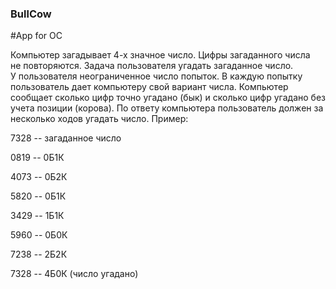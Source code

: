 ### BullCow
#App for OC


Компьютер загадывает 4-х значное число. Цифры загаданного числа не повторяются. Задача пользователя угадать загаданное число. 
У пользователя неограниченное число попыток. В каждую попытку пользователь дает компьютеру свой вариант числа.
Компьютер сообщает сколько цифр точно угадано (бык) и сколько цифр угадано без учета позиции (корова). 
По ответу компьютера пользователь должен за несколько ходов угадать число. 
Пример:   

7328 -- загаданное число


0819 -- 0Б1К


4073 -- 0Б2К


5820 -- 0Б1К


3429 -- 1Б1К


5960 -- 0Б0К


7238 -- 2Б2К


7328 -- 4Б0К (число угадано)





